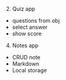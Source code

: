 
2. Quiz app
 - questions from obj
 - select answer
 - show score

4. Notes app
 - CRUD note
 - Markdown
 - Local storage